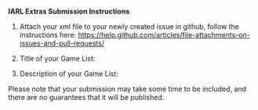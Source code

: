 **IARL Extras Submission Instructions**

 1. Attach your xml file to your newly created issue in github, follow the instructions here:
 https://help.github.com/articles/file-attachments-on-issues-and-pull-requests/
  
 2. Title of your Game List:   

 3. Description of your Game List:  

Please note that your submission may take some time to be included, and there are no guarantees that it will be published.
